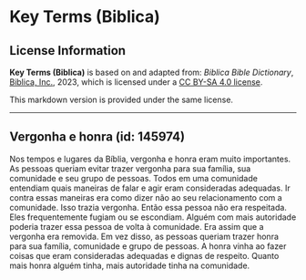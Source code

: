 # Key Terms (Biblica)

## License Information

**Key Terms (Biblica)** is based on and adapted from: _Biblica Bible Dictionary_, [Biblica, Inc.](https://www.biblica.com/), 2023, which is licensed under a [CC BY-SA 4.0 license](https://creativecommons.org/licenses/by-sa/4.0/legalcode.en).

This markdown version is provided under the same license.



--------------------------------

## Vergonha e honra (id: 145974)

Nos tempos e lugares da Bíblia, vergonha e honra eram muito importantes. As pessoas queriam evitar trazer vergonha para sua família, sua comunidade e seu grupo de pessoas. Todos em uma comunidade entendiam quais maneiras de falar e agir eram consideradas adequadas. Ir contra essas maneiras era como dizer não ao seu relacionamento com a comunidade. Isso trazia vergonha. Então essa pessoa não era respeitada. Eles frequentemente fugiam ou se escondiam. Alguém com mais autoridade poderia trazer essa pessoa de volta à comunidade. Era assim que a vergonha era removida. Em vez disso, as pessoas queriam trazer honra para sua família, comunidade e grupo de pessoas. A honra vinha ao fazer coisas que eram consideradas adequadas e dignas de respeito. Quanto mais honra alguém tinha, mais autoridade tinha na comunidade.


